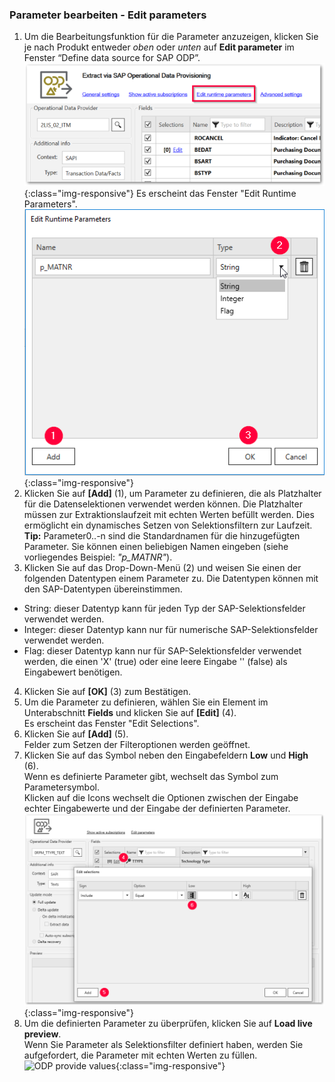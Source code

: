 ### Parameter bearbeiten - Edit parameters <br/>

1. Um die Bearbeitungsfunktion für die Parameter anzuzeigen, klicken Sie je nach Produkt entweder *oben* oder *unten* auf **Edit parameter** im Fenster “Define data source for SAP ODP”. 
![ODP Edit parameters](/img/content/odp/odp-settings-edit-parameters1.png){:class="img-responsive"} 
Es erscheint das Fenster "Edit Runtime Parameters". 
![ODP Add parameters](/img/content/odp/odp-settings-add-parameters.png){:class="img-responsive"} 
2. Klicken Sie auf **[Add]** (1), um Parameter zu definieren, die als Platzhalter für die Datenselektionen verwendet werden können. Die Platzhalter müssen zur Extraktionslaufzeit mit echten Werten befüllt werden. Dies ermöglicht ein dynamisches Setzen von Selektionsfiltern zur Laufzeit.
**Tip:** Parameter0..-n sind die Standardnamen für die hinzugefügten Parameter. Sie können einen beliebigen Namen eingeben (siehe vorliegendes Beispiel: *"p_MATNR"*).
3. Klicken Sie auf das Drop-Down-Menü (2) und weisen Sie einen der folgenden Datentypen einem Parameter zu. Die Datentypen können mit den SAP-Datentypen übereinstimmen. 
-  String: dieser Datentyp kann für jeden Typ der SAP-Selektionsfelder verwendet werden.
- Integer: dieser Datentyp kann nur für numerische SAP-Selektionsfelder verwendet werden.
- Flag: dieser Datentyp kann nur für SAP-Selektionsfelder verwendet werden, die einen 'X'&nbsp;(true) oder eine leere Eingabe ''&nbsp;(false) als Eingabewert benötigen. <br>
4. Klicken Sie auf **[OK]** (3) zum Bestätigen.
5. Um die Parameter zu definieren, wählen Sie ein Element im Unterabschnitt **Fields** und klicken Sie auf **[Edit]** (4). <br> 
Es erscheint das Fenster "Edit Selections".<br>
6. Klicken Sie auf **[Add]** (5). <br>
Felder zum Setzen der Filteroptionen werden geöffnet.
7. Klicken Sie auf das Symbol neben den Eingabefeldern **Low** und **High** (6).<br>
Wenn es definierte Parameter gibt, wechselt das Symbol zum Parametersymbol. <br> 
Klicken auf die Icons wechselt die Optionen zwischen der Eingabe echter Eingabewerte und der Eingabe der definierten Parameter.  
![ODP Selection With Parameters](/img/content/odp/odp-selection-with-parameters.png){:class="img-responsive"}
7. Um die definierten Parameter zu überprüfen, klicken Sie auf **Load live preview**. <br>
Wenn Sie Parameter als Selektionsfilter definiert haben, werden Sie aufgefordert, die Parameter mit echten Werten zu füllen.  
![ODP provide values](/img/content/odp/odp-provide-parameter-values.png){:class="img-responsive"}
